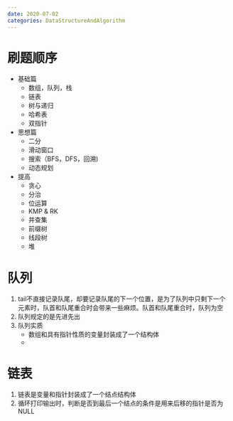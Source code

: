 ```yaml
---
date: 2020-07-02
categories: DataStructureAndAlgorithm
---
```


# 刷题顺序

* 基础篇
  * 数组，队列，栈
  * 链表
  * 树与递归
  * 哈希表
  * 双指针
* 思想篇
  * 二分
  * 滑动窗口
  * 搜索（BFS，DFS，回溯)
  * 动态规划
* 提高
  * 贪心
  * 分治
  * 位运算
  * KMP & RK
  * 并查集
  * 前缀树
  * 线段树
  * 堆

# 队列

1. tail不直接记录队尾，却要记录队尾的下一个位置，是为了队列中只剩下一个元素时，队首和队尾重合时会带来一些麻烦。队首和队尾重合时，队列为空
2. 队列规定的是先进先出
3. 队列实质
   * 数组和具有指针性质的变量封装成了一个结构体
   * 

# 链表

1. 链表是变量和指针封装成了一个结点结构体
2. 循环打印输出时，判断是否到最后一个结点的条件是用来后移的指针是否为NULL